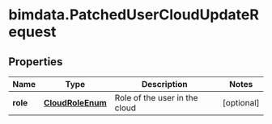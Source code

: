 # bimdata.PatchedUserCloudUpdateRequest

## Properties

Name | Type | Description | Notes
------------ | ------------- | ------------- | -------------
**role** | [**CloudRoleEnum**](CloudRoleEnum.md) | Role of the user in the cloud | [optional] 


